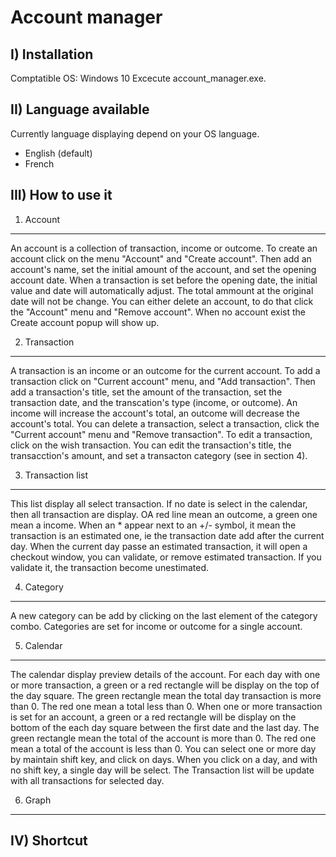 Account manager
===============

I) Installation
---------------

Comptatible OS: Windows 10
Excecute account_manager.exe.
 
II) Language available
----------------------

Currently language displaying depend on your OS language.
- English (default)
- French

III) How to use it
------------------

1) Account
----------

An account is a collection of transaction, income or outcome.
To create an account click on the menu "Account" and "Create account".
Then add an account's name, set the initial amount of the account, and set the opening account date.
When a transaction is set before the opening date, the initial value and date will automatically adjust. The total ammount at the original date will not be change.
You can either delete an account, to do that click the "Account" menu and "Remove account".
When no account exist the Create account popup will show up.

2) Transaction
--------------

A transaction is an income or an outcome for the current account.
To add a transaction click on "Current account" menu, and "Add transaction".
Then add a transaction's title, set the amount of the transaction, set the transaction date, and the transcation's type (income, or outcome).
An income will increase the account's total, an outcome will decrease the account's total.
You can delete a transaction, select a transaction, click the "Current account" menu and "Remove transaction".
To edit a transaction, click on the wish transaction. You can edit the transaction's title, the transacction's amount, and set a transacton category (see in section 4).

3) Transaction list
-------------------

This list display all select transaction. If no date is select in the calendar, then all transaction are display.
OA red line mean an outcome, a green one mean a income. When an * appear next to an +/- symbol, it mean the transaction is an estimated one, ie the transaction date add after the current day. 
When the current day passe an estimated transaction, it will open a checkout window, you can validate, or remove estimated transaction. If you validate it, the transaction become unestimated. 

4) Category
-----------

A new category can be add by clicking on the last element of the category combo. Categories are set for income or outcome for a single account.

5) Calendar
-----------

The calendar display preview details of the account.
For each day with one or more transaction, a green or a red rectangle will be display on the top of the day square. The green rectangle mean the total day transaction is more than 0. The red one mean a total less than 0.
When one or more transaction is set for an account, a green or a red rectangle will be display on the bottom of the each day square between the first date and the last day. The green rectangle mean the total of the account is more than 0. The red one mean a total of the account is less than 0.
You can select one or more day by maintain shift key, and click on days. When you click on a day, and with no shift key, a single day will be select. The Transaction list will be update with all transactions for selected day.


6) Graph
--------

IV) Shortcut
------------

